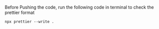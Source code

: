 Before Pushing the code, run the following code in terminal to check the prettier format

`npx prettier --write .`
